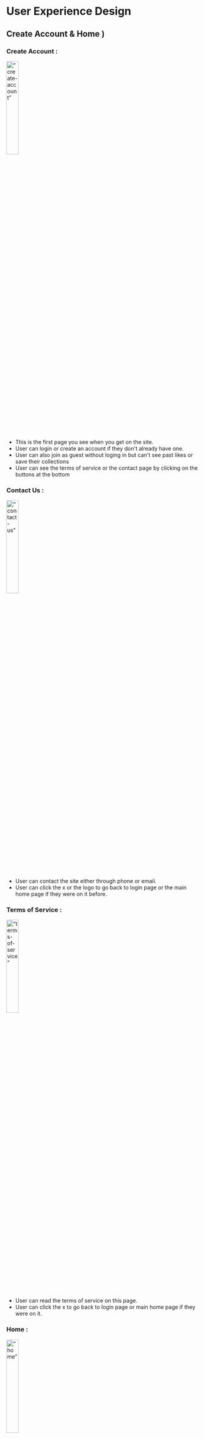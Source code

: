 # User Experience Design

<!-- This repository contains instructions and files for two assignments that together comprise the user experience design phase of a web app.

Replace the contents of this file with the completed assignments, as described in: -->

<!-- - [app map & wireframe instructions](instructions-0a-app-map-wireframes.md).
- [prototype instructions](instructions-0b-prototyping.md) -->


## **Create Account & Home )**

### Create Account :

<img src="./ux-design/0a-create-account.png" alt= “create-account” width="25%">

- This is the first page you see when you get on the site.
- User can login or create an account if they don't already have one.
- User can also join as guest without loging in but can't see past likes or save their collections
- User can see the terms of service or the contact page by clicking on the buttons at the bottom

### Contact Us :

<img src="./ux-design/0b-contact-us.png" alt= “contact-us” width="25%">

- User can contact the site either through phone or email.
- User can click the x or the logo to go back to login page or the main home page if they were on it before.

### Terms of Service :

<img src="./ux-design/0c-terms-of-service.png" alt= “terms-of-service” width="25%">

- User can read the terms of service on this page.
- User can click the x to go back to login page or main home page if they were on it.

###  Home :

<img src="./ux-design/0d-home.png" alt= “home” width="25%">

- This is the main home page where the user can view posts from other users or travel to other pages through the menu bar at the bottom.
- User can click on other user's profile and view their profile.
- User can use the search bar to find posts or profiles related to the searched words.
- User can click on the "Ask Highvintager" button to go to the discussion post page.
- User can like and comment on other user's posts similar to other social media apps.
- User can save posts to refer to them later.
- User can click the button in the bottom menu bar to toggle between different pages.

---

## **Outfit Collection & Post Comment )**

### Outfit Collection :

<img src="./ux-design/1a-outfit-collection.png" alt= “create-account” width="25%"> <br/>

- User can view collected posts of outfits posted by other users.
- User can filter the posts by style. For example, if one clicks on "Streetwear", posts related to "Streetwear" should be displayed.
- User can click image to view the entire post.
- User can click the button in the bottom menu bar to toggle between different pages.

### View Post :

<img src="./ux-design/1b-view-post.png" alt= “create-account” width="25%"> <br/>

- User can view, leave heart, comment, or save other's posts.
- User can exit the page by clicking the top-left "X" button.

### Comment Section :

<img src="./ux-design/1c-comment-section.png" alt= “create-account” width="25%"> <br/>

- Displays comments posted under a specific post.
- User can reply to the post itself or the comment by clicking "Post Comment" or "Comment" button respectively.
- User can leave heart to comments.
- User can exit the page by clicking the top-left "X" button.

### Post Comment (Overlay) :

<img src="./ux-design/1d-post-comment-overlay.png" alt= “create-account” width="25%"> <br/>

- Appears when user clicks on "Post Comment" button in the Comment Section.
- User can type one's comment and click "Post" button to engage in other's post.
- User can exit the page by clicking the top-left "X" button.

---

## **Share Outfit )**

### Share outfit :


<img src="./ux-design/2a-share-outfit.png" alt= “share-outfit” width="25%"> <br/>

- Displayed when user decides to create a post to appear on feed
- User can choose to select video(s) and photo(s)
- User presses "Style", which takes them to the Choose Style page
- User presses "Add Location" which takes them to the Add Location Page
- User can type a caption to be published
- Pressing "Post" will publish the outfit onto their feed and onto their profile
- Pressing "x" will exit the Share Outfit page

### Choose style :

<img src="./ux-design/2b-choose-style.png" alt= “choose-style” width="25%"> <br/>

- Displayed when User chooses to select a style that best describes the outit on the Share Outfit Page
- User can search for an existing style to choose from list, or choose from a list of all styles
- Published alongside the image(s) chosen by the User

### Choose location :

<img src="./ux-design/2c-search-location.png" alt= “choose-location” width="25%"> <br/>

- Displayed when User chooses to select a location on the Share Outfit Page
- User can search from saved location or from current location (using the Arrow on the upper right-hand corner)
- User can also choose to add a store
- Pressing "x" will take the user back to the previous page (Share Outfit)
- Published alongside the image(s) chosen by the User

### Add Location (Overlay) :

<img src="./ux-design/2d-add-location-overlay.png" alt= “add-location-overlay” width="25%"> <br/>

- Displayed as an overlay when User chooses to add a location on the Choose Location Page
- User inputs store name, address, open hours, and the business phone number
- User can use current location to input store details (using the Arrow on the upper right-hand corner)
- Pressing "x" will close the overlay (displaying the Choose Location Page)
- User can save the new location using the "Save" button
- Published alongside the image(s) chosen by the User

---
## **Saved Items & Discussion Posts )**

### Saved Items :
<img src="./ux-design/3a-saved-items.png" alt = "Saved Items" width = "25%"> <br/>
- User can view their saved outfit posts and discussion threads in the "Saved" page. 
- Press "View All" to see an expanded view of the discussions or collections saved.
- User may click on individual item and post to see their details.
- Navigation bar is at the bottom of the screen.
- User can exit the page by clicking the top-left "X" button.

### Discussion Feed :
<img src="./ux-design/3b-discussion-feed.png" alt = "Discussion Feed" width = "25%"> <br/>
- Search for posts using the bar at the top.
- Displays discussion posts with author information, date, title, and a pre-view of the post.
- User may sort discussion posts by most recent or most popular.
- Like a post by clicking on the heart icon at the bottom left 
- Leave comments for a post by clicking on the message icon. User will enter the comment section of the post.
- Post new discussion posts using the "post" button at the bottom.

### Post Discussion :
<img src="./ux-design/3c-post-discussion.png" alt = "Post discussion" width = "25%"> <br/>

- Displays a form that requires title and the text of a discussion post.
- User can return to the previous the page by clicking the top-left "X" button.


---
## **View and Edit Profiles )**
### View User's Own Profile (Outfits Version):
<img src="./ux-design/4a-user-profile-my-view.png" alt= "profile-own-view" width="25%"> <br/>
- User can view their own profile, which includes a profile picture, a bio, and their uploaded
outfits.
- User can click "Discussion Posts" to view their uploaded discussion posts instead of their outgits.
- User can click image to view the entire post.
- Overlay appears when user clicks on "Edit Profile" button. 

### Edit Profile :
<img src="./ux-design/4b-user-profile-edit.png" alt= "edit-profile" width="25%"> <br/>
- User can edit certain profile features, including their username, style, favorite thrift, and
biography.
- User can type in new responses for each feature.
- User can change their profile picture by clicking the "+" button at the top of the screen.
- The user can either click the "Done" button at the top right to save changes and exit,
or the "X" button at the top left to discard changes and exit. 

### View Another User's Profile (Outfits) :
<img src="./ux-design/4c-user-profile-outfits-other-view.png" alt= "profile-other-view-out" width="25%"> <br/>
- User can view another user's profile and their profile features, like their profile picture,
bio, and uploaded outfits.
- User can click "Discussion Posts" to view uploaded discussion posts instead of outfits.
- User can click image to view entire post.
- User can click the "Follow" button next to follow the user.

### View Another User's Profile (Discussion Posts) :
<img src="./ux-design/4d-user-profile-discussion-other-view.png" alt= "profile-other-view-disc" width="25%"> <br>
- User can view the uploaded discussion posts of a profile rather than outfits.
- User can click the "Outfits button to return to viewing the profile's outfits.